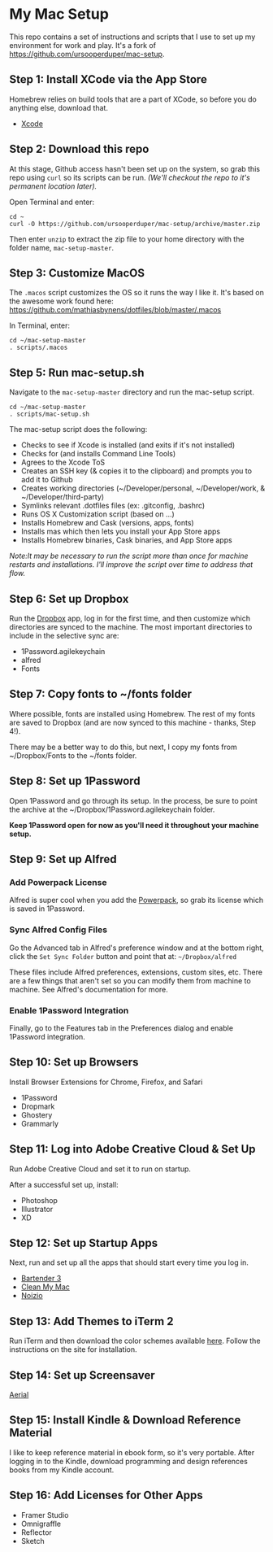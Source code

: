 # My Mac Setup

This repo contains a set of instructions and scripts that I use to set up my environment for work and play. It's a fork of https://github.com/ursooperduper/mac-setup.

## Step 1: Install XCode via the App Store

Homebrew relies on build tools that are a part of XCode, so before you do anything else, download that.

* [Xcode](https://developer.apple.com/xcode/)

## Step 2: Download this repo

At this stage, Github access hasn't been set up on the system, so  grab this repo using ```curl``` so its scripts can be run. *(We'll checkout the repo to it's permanent location later).*

Open Terminal and enter:

```
cd ~
curl -O https://github.com/ursooperduper/mac-setup/archive/master.zip
```

Then enter ```unzip``` to extract the zip file to your home directory with the folder name, ```mac-setup-master```.

## Step 3: Customize MacOS

The ```.macos``` script customizes the OS so it runs the way I like it.  It's based on the awesome work found here: https://github.com/mathiasbynens/dotfiles/blob/master/.macos

In Terminal, enter:

```
cd ~/mac-setup-master
. scripts/.macos
```

## Step 5: Run mac-setup.sh

Navigate to the ```mac-setup-master``` directory and run the mac-setup script.

```
cd ~/mac-setup-master
. scripts/mac-setup.sh
```

The mac-setup script does the following:

* Checks to see if Xcode is installed (and exits if it's not installed)
* Checks for (and installs Command Line Tools)
* Agrees to the Xcode ToS
* Creates an SSH key (& copies it to the clipboard) and prompts you to add it to Github
* Creates working directories (~/Developer/personal, ~/Developer/work, & ~/Developer/third-party)
* Symlinks relevant .dotfiles files (ex: .gitconfig, .bashrc)
* Runs OS X Customization script (based on ...)
* Installs Homebrew and Cask (versions, apps, fonts)
* Installs mas which then lets you install your App Store apps
* Installs Homebrew binaries, Cask binaries, and App Store apps

*Note:It may be necessary to run the script more than once for machine restarts and installations. I'll improve the script over time to address that flow.*

## Step 6: Set up Dropbox

Run the [Dropbox](http://dropbox.com) app, log in for the first time, and then customize which directories are synced to the machine. The most important directories to include in the selective sync are:

* 1Password.agilekeychain
* alfred
* Fonts

## Step 7: Copy fonts to ~/fonts folder

Where possible, fonts are installed using Homebrew.  The rest of my fonts are saved to Dropbox (and are now synced to this machine - thanks, Step 4!).

There may be a better way to do this, but next, I copy my fonts from ~/Dropbox/Fonts to the ~/fonts folder.

## Step 8: Set up 1Password

Open 1Password and go through its setup. In the process, be sure to point the archive at the ~/Dropbox/1Password.agilekeychain folder.

**Keep 1Password open for now as you'll need it throughout your machine setup.**

## Step 9: Set up Alfred

### Add Powerpack License

Alfred is super cool when you add the [Powerpack](https://www.alfredapp.com/powerpack/), so grab its license which is saved in 1Password.

### Sync Alfred Config Files

Go the Advanced tab in Alfred's preference window and at the bottom right, click the ```Set Sync Folder``` button and point that at: ```~/Dropbox/alfred```

These files include Alfred preferences, extensions, custom sites, etc. There are a few things that aren't set so you can modify them from machine to machine. See Alfred's documentation for more.

### Enable 1Password Integration

Finally, go to the Features tab in the Preferences dialog and enable 1Password integration.

## Step 10: Set up Browsers

Install Browser Extensions for Chrome, Firefox, and Safari
* 1Password
* Dropmark
* Ghostery
* Grammarly


## Step 11: Log into Adobe Creative Cloud & Set Up

Run Adobe Creative Cloud and set it to run on startup.

After a successful set up, install:
* Photoshop
* Illustrator
* XD

## Step 12: Set up Startup Apps

Next, run and set up all the apps that should start every time you log in.

* [Bartender 3](https://www.macbartender.com/)
* [Clean My Mac](http://macpaw.com/cleanmymac)
* [Noizio](http://noiz.io/)

## Step 13: Add Themes to iTerm 2

Run iTerm and then download the color schemes available [here](http://iterm2colorschemes.com). Follow the instructions on the site for installation.

## Step 14: Set up Screensaver

[Aerial](https://github.com/JohnCoates/Aerial)

## Step 15: Install Kindle & Download Reference Material

I like to keep reference material in ebook form, so it's very portable. After logging in to the Kindle, download programming and design references books from my Kindle account.

## Step 16: Add Licenses for Other Apps

* Framer Studio
* Omnigraffle
* Reflector
* Sketch
